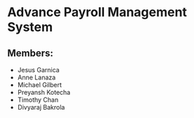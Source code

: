 # Advance Payroll Management System




## Members: 
- Jesus Garnica
- Anne Lanaza
- Michael Gilbert
- Preyansh Kotecha
- Timothy Chan
- Divyaraj Bakrola
